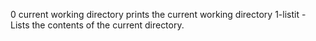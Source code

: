 0 current working directory prints the current working directory
1-listit - Lists the contents of the current directory.

